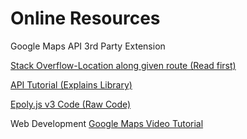 # Online Resources
Google Maps API 3rd Party Extension

[Stack Overflow-Location along given route (Read first)](https://stackoverflow.com/questions/65819862/how-can-i-determine-the-location-along-a-given-route-using-mileage)

[API Tutorial (Explains Library)](http://econym.org.uk/gmap/epoly.htm)

[Epoly.js v3 Code (Raw Code)](http://www.geocodezip.com/scripts/v3_epoly.js)

Web Development
[Google Maps Video Tutorial](https://www.youtube.com/watch?v=iP3DnhCUIsE)
